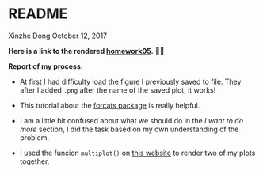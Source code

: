 README
================
Xinzhe Dong
October 12, 2017

**Here is a link to the rendered [homework05](https://github.com/hannahdxz/STAT545-hw-Dong-Xinzhe/blob/master/hw05/hw05.md).** :tada::blush:

**Report of my process:**

* At first I had difficulty load the figure I previously saved to file. They after I added `.png` after the name of the saved plot, it works!

* This tutorial about the [forcats package](https://blog.rstudio.com/2016/08/31/forcats-0-1-0/) is really helpful.

* I am a little bit confused about what we should do in the *I want to do more* section, I did the task based on my own understanding of the problem.

* I used the funcion `multiplot()` on [this website](http://stat545.com/block020_multiple-plots-on-a-page.html) to render two of my plots together.
